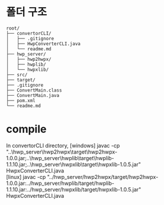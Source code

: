 # 폴더 구조
```
root/
├── convertorCLI/
│   ├── .gitignore
│   ├── HwpConverterCLI.java
│   └── readme.md
├── hwp_server/
│   ├── hwp2hwpx/
│   ├── hwplib/
│   └── hwpxlib/
├── src/
├── target/
├── .gitignore
├── ConvertMain.class
├── ConvertMain.java
├── pom.xml
└── readme.md
```

# compile
In convertorCLI directory,
[windows]
javac -cp "..\hwp_server\hwp2hwpx\target\hwp2hwpx-1.0.0.jar;..\hwp_server\hwplib\target\hwplib-1.1.10.jar;..\hwp_server\hwpxlib\target\hwpxlib-1.0.5.jar" HwpxConverterCLI.java
<br>
[linux]
javac -cp "../hwp_server/hwp2hwpx/target/hwp2hwpx-1.0.0.jar:../hwp_server/hwplib/target/hwplib-1.1.10.jar:../hwp_server/hwpxlib/target/hwpxlib-1.0.5.jar" HwpxConverterCLI.java
